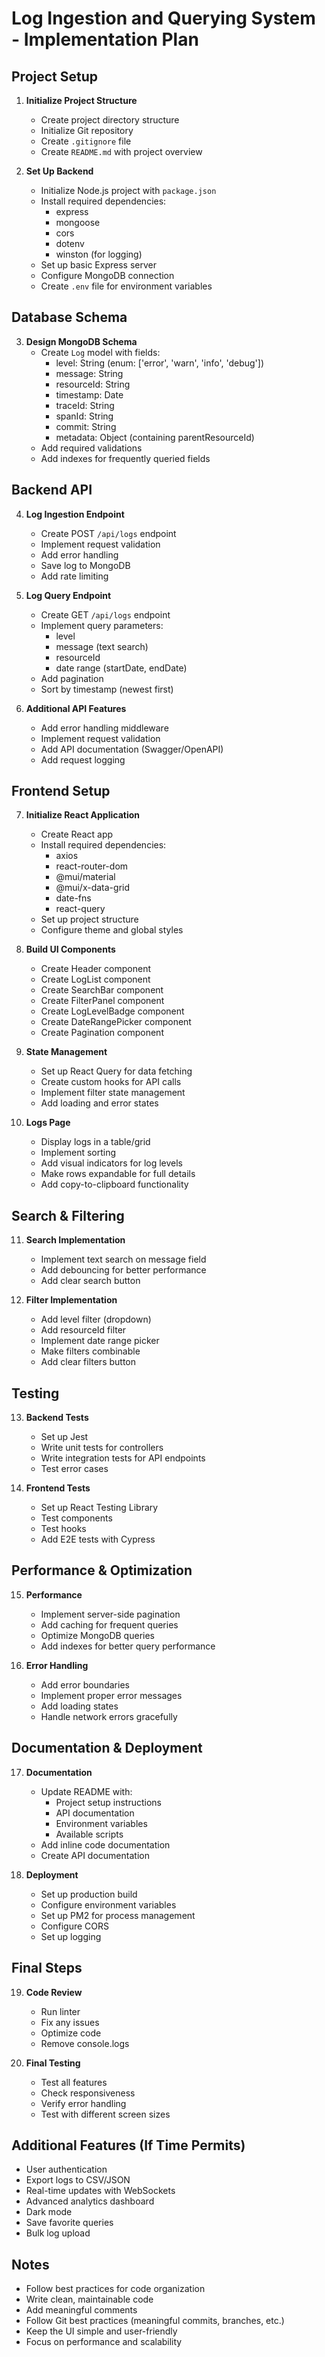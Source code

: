 # Log Ingestion and Querying System - Implementation Plan

## Project Setup
1. **Initialize Project Structure**
   - Create project directory structure
   - Initialize Git repository
   - Create `.gitignore` file
   - Create `README.md` with project overview

2. **Set Up Backend**
   - Initialize Node.js project with `package.json`
   - Install required dependencies:
     - express
     - mongoose
     - cors
     - dotenv
     - winston (for logging)
   - Set up basic Express server
   - Configure MongoDB connection
   - Create `.env` file for environment variables

## Database Schema
3. **Design MongoDB Schema**
   - Create `Log` model with fields:
     - level: String (enum: ['error', 'warn', 'info', 'debug'])
     - message: String
     - resourceId: String
     - timestamp: Date
     - traceId: String
     - spanId: String
     - commit: String
     - metadata: Object (containing parentResourceId)
   - Add required validations
   - Add indexes for frequently queried fields

## Backend API
4. **Log Ingestion Endpoint**
   - Create POST `/api/logs` endpoint
   - Implement request validation
   - Add error handling
   - Save log to MongoDB
   - Add rate limiting

5. **Log Query Endpoint**
   - Create GET `/api/logs` endpoint
   - Implement query parameters:
     - level
     - message (text search)
     - resourceId
     - date range (startDate, endDate)
   - Add pagination
   - Sort by timestamp (newest first)

6. **Additional API Features**
   - Add error handling middleware
   - Implement request validation
   - Add API documentation (Swagger/OpenAPI)
   - Add request logging

## Frontend Setup
7. **Initialize React Application**
   - Create React app
   - Install required dependencies:
     - axios
     - react-router-dom
     - @mui/material
     - @mui/x-data-grid
     - date-fns
     - react-query
   - Set up project structure
   - Configure theme and global styles

8. **Build UI Components**
   - Create Header component
   - Create LogList component
   - Create SearchBar component
   - Create FilterPanel component
   - Create LogLevelBadge component
   - Create DateRangePicker component
   - Create Pagination component

9. **State Management**
   - Set up React Query for data fetching
   - Create custom hooks for API calls
   - Implement filter state management
   - Add loading and error states

10. **Logs Page**
    - Display logs in a table/grid
    - Implement sorting
    - Add visual indicators for log levels
    - Make rows expandable for full details
    - Add copy-to-clipboard functionality

## Search & Filtering
11. **Search Implementation**
    - Implement text search on message field
    - Add debouncing for better performance
    - Add clear search button

12. **Filter Implementation**
    - Add level filter (dropdown)
    - Add resourceId filter
    - Implement date range picker
    - Make filters combinable
    - Add clear filters button

## Testing
13. **Backend Tests**
    - Set up Jest
    - Write unit tests for controllers
    - Write integration tests for API endpoints
    - Test error cases

14. **Frontend Tests**
    - Set up React Testing Library
    - Test components
    - Test hooks
    - Add E2E tests with Cypress

## Performance & Optimization
15. **Performance**
    - Implement server-side pagination
    - Add caching for frequent queries
    - Optimize MongoDB queries
    - Add indexes for better query performance

16. **Error Handling**
    - Add error boundaries
    - Implement proper error messages
    - Add loading states
    - Handle network errors gracefully

## Documentation & Deployment
17. **Documentation**
    - Update README with:
      - Project setup instructions
      - API documentation
      - Environment variables
      - Available scripts
    - Add inline code documentation
    - Create API documentation

18. **Deployment**
    - Set up production build
    - Configure environment variables
    - Set up PM2 for process management
    - Configure CORS
    - Set up logging

## Final Steps
19. **Code Review**
    - Run linter
    - Fix any issues
    - Optimize code
    - Remove console.logs

20. **Final Testing**
    - Test all features
    - Check responsiveness
    - Verify error handling
    - Test with different screen sizes

## Additional Features (If Time Permits)
- User authentication
- Export logs to CSV/JSON
- Real-time updates with WebSockets
- Advanced analytics dashboard
- Dark mode
- Save favorite queries
- Bulk log upload

## Notes
- Follow best practices for code organization
- Write clean, maintainable code
- Add meaningful comments
- Follow Git best practices (meaningful commits, branches, etc.)
- Keep the UI simple and user-friendly
- Focus on performance and scalability
